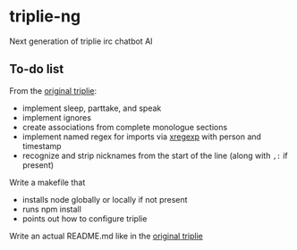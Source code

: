 # triplie-ng

Next generation of triplie irc chatbot AI

## To-do list

From the [original triplie](http://github.com/spion/triplie):

* implement sleep, parttake, and speak
* implement ignores
* create associations from complete monologue sections
* implement named regex for imports via [xregexp](https://npmjs.org/package/xregexp) with person and timestamp
* recognize and strip nicknames from the start of the line (along with `,:` if present)

Write a makefile that

* installs node globally or locally if not present
* runs npm install
* points out how to configure triplie

Write an actual README.md like in the [original triplie](http://github.com/spion/triplie)


